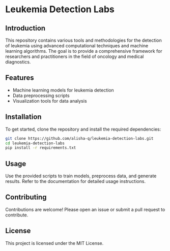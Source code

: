 # Leukemia Detection Labs

## Introduction

This repository contains various tools and methodologies for the detection of leukemia using advanced computational techniques and machine learning algorithms. The goal is to provide a comprehensive framework for researchers and practitioners in the field of oncology and medical diagnostics.

## Features
- Machine learning models for leukemia detection
- Data preprocessing scripts
- Visualization tools for data analysis

## Installation
To get started, clone the repository and install the required dependencies:
```bash
git clone https://github.com/alisha-q/leukemia-detection-labs.git
cd leukemia-detection-labs
pip install -r requirements.txt
```

## Usage
Use the provided scripts to train models, preprocess data, and generate results. Refer to the documentation for detailed usage instructions.

## Contributing
Contributions are welcome! Please open an issue or submit a pull request to contribute.

## License
This project is licensed under the MIT License.